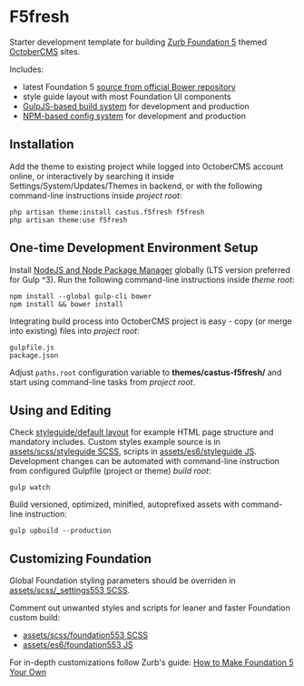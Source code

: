 # F5fresh
Starter development template for building [Zurb Foundation 5](https://get.foundation/sites/docs-v5/) themed [OctoberCMS](//octobercms.com/) sites.

Includes:
- latest Foundation 5 [source from official Bower repository](https://github.com/zurb/bower-foundation)
- style guide layout with most Foundation UI components
- [GulpJS-based build system](https://nystudio107.com/blog/a-gulp-workflow-for-frontend-development-automation) for development and production
- [NPM-based config system](https://nystudio107.com/blog/a-better-package-json-for-the-frontend) for development and production


## Installation
Add the theme to existing project while logged into OctoberCMS account online,
or interactively by searching it inside Settings/System/Updates/Themes in backend,
or with the following command-line instructions inside *project root*:
```
php artisan theme:install castus.f5fresh f5fresh
php artisan theme:use f5fresh
```

## One-time Development Environment Setup
Install [NodeJS and Node Package Manager](https://nodejs.org/en/) globally (LTS version preferred for Gulp ^3).
Run the following command-line instructions inside *theme root*:
```
npm install --global gulp-cli bower
npm install && bower install
```
Integrating build process into OctoberCMS project is easy - copy (or merge into existing) files into *project root*:
```
gulpfile.js
package.json
```
Adjust `paths.root` configuration variable to **themes/castus-f5fresh/** and start using command-line tasks from *project root*.

## Using and Editing
Check [styleguide/default layout](https://github.com/Eoler/oc-f5fresh-theme/blob/master/layouts/styleguide/default.htm)
for example HTML page structure and mandatory includes.
Custom styles example source is in [assets/scss/styleguide SCSS](https://github.com/Eoler/oc-f5fresh-theme/blob/master/assets/scss/styleguide.scss),
scripts in [assets/es6/styleguide JS](https://github.com/Eoler/oc-f5fresh-theme/blob/master/assets/es6/styleguide.js).
Development changes can be automated with command-line instruction from configured Gulpfile (project or theme) *build root*:
```
gulp watch
```
Build versioned, optimized, minified, autoprefixed assets with command-line instruction:
```
gulp upbuild --production
```

## Customizing Foundation
Global Foundation styling parameters should be overriden in
[assets/scss/_settings553 SCSS](https://github.com/Eoler/oc-f5fresh-theme/blob/master/assets/scss/_settings553.scss).

Comment out unwanted styles and scripts for leaner and faster Foundation custom build:
- [assets/scss/foundation553 SCSS](https://github.com/Eoler/oc-f5fresh-theme/blob/master/assets/scss/foundation553.scss)
- [assets/es6/foundation553 JS](https://github.com/Eoler/oc-f5fresh-theme/blob/master/assets/es6/foundation553.js)

For in-depth customizations follow Zurb's guide: [How to Make Foundation 5 Your Own](https://zurb.com/university/lessons/how-to-make-foundation-5-your-own)
